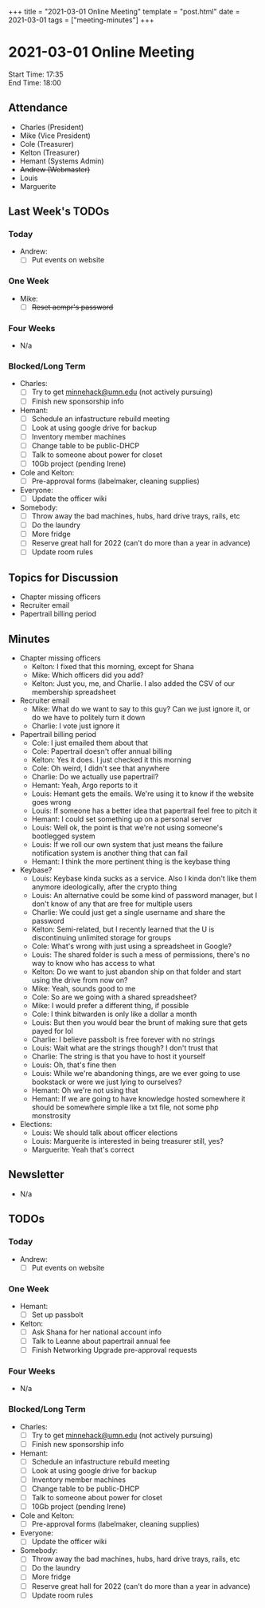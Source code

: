 +++
title = "2021-03-01 Online Meeting"
template = "post.html"
date = 2021-03-01
tags = ["meeting-minutes"]
+++
# 2021-03-01 Online Meeting

Start Time: 17:35  
End Time:   18:00  

## Attendance
- Charles    (President)
- Mike       (Vice President)
- Cole       (Treasurer)
- Kelton     (Treasurer)
- Hemant     (Systems Admin)
- ~~Andrew     (Webmaster)~~
- Louis
- Marguerite

## Last Week's TODOs
### Today
- Andrew:
  - [ ] Put events on website
### One Week
- Mike:
  - [ ] ~~Reset acmpr's password~~
### Four Weeks
- N/a
### Blocked/Long Term
- Charles:
  - [ ] Try to get minnehack@umn.edu (not actively pursuing)
  - [ ] Finish new sponsorship info
- Hemant:
  - [ ] Schedule an infastructure rebuild meeting
  - [ ] Look at using google drive for backup
  - [ ] Inventory member machines
  - [ ] Change table to be public-DHCP
  - [ ] Talk to someone about power for closet
  - [ ] 10Gb project (pending Irene)
- Cole and Kelton:
  - [ ] Pre-approval forms (labelmaker, cleaning supplies)
- Everyone:
  - [ ] Update the officer wiki
- Somebody:
  - [ ] Throw away the bad machines, hubs, hard drive trays, rails, etc
  - [ ] Do the laundry
  - [ ] More fridge
  - [ ] Reserve great hall for 2022 (can't do more than a year in advance)
  - [ ] Update room rules

## Topics for Discussion
- Chapter missing officers
- Recruiter email
- Papertrail billing period

## Minutes
- Chapter missing officers
  - Kelton: I fixed that this morning, except for Shana
  - Mike: Which officers did you add?
  - Kelton: Just you, me, and Charlie. I also added the CSV of our membership spreadsheet
- Recruiter email
  - Mike: What do we want to say to this guy? Can we just ignore it, or do we have to politely turn it down
  - Charlie: I vote just ignore it
- Papertrail billing period
  - Cole: I just emailed them about that
  - Cole: Papertrail doesn't offer annual billing
  - Kelton: Yes it does. I just checked it this morning
  - Cole: Oh weird, I didn't see that anywhere
  - Charlie: Do we actually use papertrail?
  - Hemant: Yeah, Argo reports to it
  - Louis: Hemant gets the emails. We're using it to know if the website goes wrong
  - Louis: If someone has a better idea that papertrail feel free to pitch it
  - Hemant: I could set something up on a personal server
  - Louis: Well ok, the point is that we're not using someone's bootlegged system
  - Louis: If we roll our own system that just means the failure notification system is another thing that can fail
  - Hemant: I think the more pertinent thing is the keybase thing
- Keybase?
  - Louis: Keybase kinda sucks as a service. Also I kinda don't like them anymore ideologically, after the crypto thing
  - Louis: An alternative could be some kind of password manager, but I don't know of any that are free for multiple users
  - Charlie: We could just get a single username and share the password
  - Kelton: Semi-related, but I recently learned that the U is discontinuing unlimited storage for groups
  - Cole: What's wrong with just using a spreadsheet in Google?
  - Louis: The shared folder is such a mess of permissions, there's no way to know who has access to what
  - Kelton: Do we want to just abandon ship on that folder and start using the drive from now on?
  - Mike: Yeah, sounds good to me
  - Cole: So are we going with a shared spreadsheet?
  - Mike: I would prefer a different thing, if possible
  - Cole: I think bitwarden is only like a dollar a month
  - Louis: But then you would bear the brunt of making sure that gets payed for lol
  - Charlie: I believe passbolt is free forever with no strings
  - Louis: Wait what are the strings though? I don't trust that
  - Charlie: The string is that you have to host it yourself
  - Louis: Oh, that's fine then
  - Louis: While we're abandoning things, are we ever going to use bookstack or were we just lying to ourselves?
  - Hemant: Oh we're not using that
  - Hemant: If we are going to have knowledge hosted somewhere it should be somewhere simple like a txt file, not some php monstrosity
- Elections:
  - Louis: We should talk about officer elections
  - Louis: Marguerite is interested in being treasurer still, yes?
  - Marguerite: Yeah that's correct

## Newsletter
- N/a

## TODOs
### Today
- Andrew:
  - [ ] Put events on website
### One Week
- Hemant:
  - [ ] Set up passbolt
- Kelton:
  - [ ] Ask Shana for her national account info
  - [ ] Talk to Leanne about papertrail annual fee
  - [ ] Finish Networking Upgrade pre-approval requests
### Four Weeks
- N/a
### Blocked/Long Term
- Charles:
  - [ ] Try to get minnehack@umn.edu (not actively pursuing)
  - [ ] Finish new sponsorship info
- Hemant:
  - [ ] Schedule an infastructure rebuild meeting
  - [ ] Look at using google drive for backup
  - [ ] Inventory member machines
  - [ ] Change table to be public-DHCP
  - [ ] Talk to someone about power for closet
  - [ ] 10Gb project (pending Irene)
- Cole and Kelton:
  - [ ] Pre-approval forms (labelmaker, cleaning supplies)
- Everyone:
  - [ ] Update the officer wiki
- Somebody:
  - [ ] Throw away the bad machines, hubs, hard drive trays, rails, etc
  - [ ] Do the laundry
  - [ ] More fridge
  - [ ] Reserve great hall for 2022 (can't do more than a year in advance)
  - [ ] Update room rules
